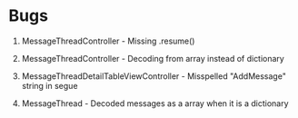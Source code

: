 #  Bugs
1. MessageThreadController - Missing .resume()

2. MessageThreadController - Decoding from array instead of dictionary

3. MessageThreadDetailTableViewController - Misspelled "AddMessage" string in segue

4. MessageThread - Decoded messages as a array when it is a dictionary

